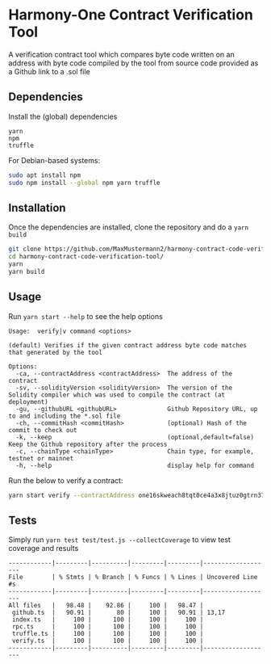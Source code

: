 # Harmony-One Contract Verification Tool

A verification contract tool which compares byte code written on an address with byte code compiled by the tool from source code provided as a Github link to a .sol file

## Dependencies

Install the (global) dependencies
```
yarn
npm
truffle
```
For Debian-based systems:
```bash
sudo apt install npm
sudo npm install --global npm yarn truffle
```

## Installation

Once the dependencies are installed, clone the repository and do a ``yarn build``
```bash
git clone https://github.com/MaxMustermann2/harmony-contract-code-verification-tool.git
cd harmony-contract-code-verification-tool/
yarn
yarn build
```

## Usage
Run ```yarn start --help``` to see the help options
```
Usage:  verify|v command <options>

(default) Verifies if the given contract address byte code matches that generated by the tool

Options:
  -ca, --contractAddress <contractAddress>  The address of the contract
  -sv, --solidityVersion <solidityVersion>  The version of the Solidity compiler which was used to compile the contract (at deployment)
  -gu, --githubURL <githubURL>              Github Repository URL, up to and including the *.sol file
  -ch, --commitHash <commitHash>            (optional) Hash of the commit to check out
  -k, --keep                                (optional,default=false) Keep the Github repository after the process
  -c, --chainType <chainType>               Chain type, for example, testnet or mainnet
  -h, --help                                display help for command
```

Run the below to verify a contract:
```bash
yarn start verify --contractAddress one16skweach8tqt0ce4a3x8jtuz0gtrn374vul3ua --githubURL https://github.com/harmony-one/metacoin-box/blob/master/contracts/MetaCoin.sol --chainType testnet --solidityVersion 0.5.16
```

## Tests
Simply run ```yarn test test/test.js --collectCoverage``` to view test coverage and results
```
------------|---------|----------|---------|---------|-------------------
File        | % Stmts | % Branch | % Funcs | % Lines | Uncovered Line #s
------------|---------|----------|---------|---------|-------------------
All files   |   98.48 |    92.86 |     100 |   98.47 |                   
 github.ts  |   90.91 |       80 |     100 |   90.91 | 13,17             
 index.ts   |     100 |      100 |     100 |     100 |                   
 rpc.ts     |     100 |      100 |     100 |     100 |                   
 truffle.ts |     100 |      100 |     100 |     100 |                   
 verify.ts  |     100 |      100 |     100 |     100 |                   
------------|---------|----------|---------|---------|-------------------
```

